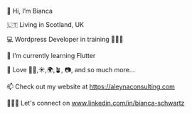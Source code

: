 👋 Hi, I’m Bianca

🇱🇹 Living in Scotland, UK

💻 Wordpress Developer in training 👩🏼‍💻

🌱 I’m currently learning Flutter

👀 Love 👩‍💻,☀️,🌍,🪴, 📷, and so much more...

📫 Check out my website at https://aleynaconsulting.com

👩🏼‍💼 Let's connect on www.linkedin.com/in/bianca-schwartz

<!---
BiancaRose89/BiancaRose89 is a ✨ special ✨ repository because its `README.md` (this file) appears on your GitHub profile.
You can click the Preview link to take a look at your changes.
--->
